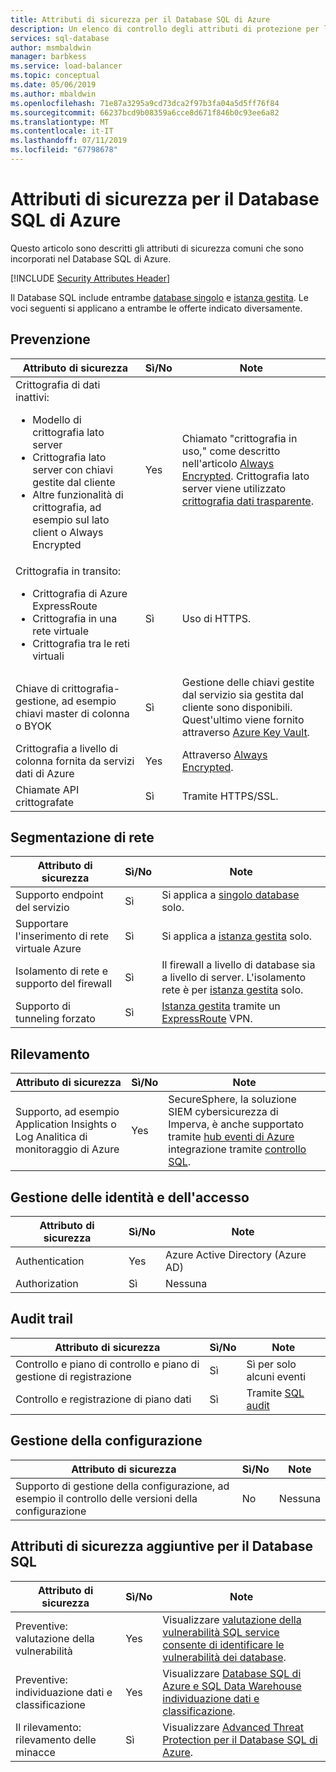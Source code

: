 ```yaml
---
title: Attributi di sicurezza per il Database SQL di Azure
description: Un elenco di controllo degli attributi di protezione per la valutazione di Database SQL di Azure
services: sql-database
author: msmbaldwin
manager: barbkess
ms.service: load-balancer
ms.topic: conceptual
ms.date: 05/06/2019
ms.author: mbaldwin
ms.openlocfilehash: 71e87a3295a9cd73dca2f97b3fa04a5d5ff76f84
ms.sourcegitcommit: 66237bcd9b08359a6cce8d671f846b0c93ee6a82
ms.translationtype: MT
ms.contentlocale: it-IT
ms.lasthandoff: 07/11/2019
ms.locfileid: "67798678"
---
```

# <a name="security-attributes-for-azure-sql-database"></a>Attributi di sicurezza per il Database SQL di Azure

Questo articolo sono descritti gli attributi di sicurezza comuni che sono incorporati nel Database SQL di Azure.

[!INCLUDE [Security Attributes Header](../../includes/security-attributes-header.md)]

Il Database SQL include entrambe [database singolo](sql-database-single-index.yml) e [istanza gestita](sql-database-managed-instance.md). Le voci seguenti si applicano a entrambe le offerte indicato diversamente.

## <a name="preventative"></a>Prevenzione

| Attributo di sicurezza | Sì/No | Note |
|---|---|--|
| Crittografia di dati inattivi:<ul><li>Modello di crittografia lato server</li><li>Crittografia lato server con chiavi gestite dal cliente</li><li>Altre funzionalità di crittografia, ad esempio sul lato client o Always Encrypted</ul>| Yes | Chiamato "crittografia in uso," come descritto nell'articolo [Always Encrypted](sql-database-always-encrypted.md). Crittografia lato server viene utilizzato [crittografia dati trasparente](transparent-data-encryption-azure-sql.md).|
| Crittografia in transito:<ul><li>Crittografia di Azure ExpressRoute</li><li>Crittografia in una rete virtuale</li><li>Crittografia tra le reti virtuali</ul>| Sì | Uso di HTTPS. |
| Chiave di crittografia-gestione, ad esempio chiavi master di colonna o BYOK| Sì | Gestione delle chiavi gestite dal servizio sia gestita dal cliente sono disponibili. Quest'ultimo viene fornito attraverso [Azure Key Vault](../key-vault/index.yml). |
| Crittografia a livello di colonna fornita da servizi dati di Azure| Yes | Attraverso [Always Encrypted](sql-database-always-encrypted.md). |
| Chiamate API crittografate| Sì | Tramite HTTPS/SSL. |

## <a name="network-segmentation"></a>Segmentazione di rete

| Attributo di sicurezza | Sì/No | Note |
|---|---|--|
| Supporto endpoint del servizio| Sì | Si applica a [singolo database](sql-database-single-index.yml) solo. |
| Supportare l'inserimento di rete virtuale Azure| Sì | Si applica a [istanza gestita](sql-database-managed-instance.md) solo. |
| Isolamento di rete e supporto del firewall| Sì | Il firewall a livello di database sia a livello di server. L'isolamento rete è per [istanza gestita](sql-database-managed-instance.md) solo. |
| Supporto di tunneling forzato| Sì | [Istanza gestita](sql-database-managed-instance.md) tramite un [ExpressRoute](../expressroute/index.yml) VPN. |

## <a name="detection"></a>Rilevamento

| Attributo di sicurezza | Sì/No | Note|
|---|---|--|
| Supporto, ad esempio Application Insights o Log Analitica di monitoraggio di Azure| Yes | SecureSphere, la soluzione SIEM cybersicurezza di Imperva, è anche supportato tramite [hub eventi di Azure](../event-hubs/index.yml) integrazione tramite [controllo SQL](sql-database-auditing.md). |

## <a name="identity-and-access-management"></a>Gestione delle identità e dell'accesso

| Attributo di sicurezza | Sì/No | Note|
|---|---|--|
| Authentication| Yes | Azure Active Directory (Azure AD) |
| Authorization| Sì | Nessuna |

## <a name="audit-trail"></a>Audit trail

| Attributo di sicurezza | Sì/No | Note|
|---|---|--|
| Controllo e piano di controllo e piano di gestione di registrazione| Sì | Sì per solo alcuni eventi |
| Controllo e registrazione di piano dati | Sì | Tramite [SQL audit](sql-database-auditing.md) |

## <a name="configuration-management"></a>Gestione della configurazione

| Attributo di sicurezza | Sì/No | Note|
|---|---|--|
| Supporto di gestione della configurazione, ad esempio il controllo delle versioni della configurazione| No  | Nessuna |

## <a name="additional-security-attributes-for-sql-database"></a>Attributi di sicurezza aggiuntive per il Database SQL

| Attributo di sicurezza | Sì/No | Note|
|---|---|--|
| Preventive: valutazione della vulnerabilità | Yes | Visualizzare [valutazione della vulnerabilità SQL service consente di identificare le vulnerabilità dei database](sql-vulnerability-assessment.md). |
| Preventive: individuazione dati e classificazione  | Yes | Visualizzare [Database SQL di Azure e SQL Data Warehouse individuazione dati e classificazione](sql-database-data-discovery-and-classification.md). |
| Il rilevamento: rilevamento delle minacce | Sì | Visualizzare [Advanced Threat Protection per il Database SQL di Azure](sql-database-threat-detection-overview.md). |
